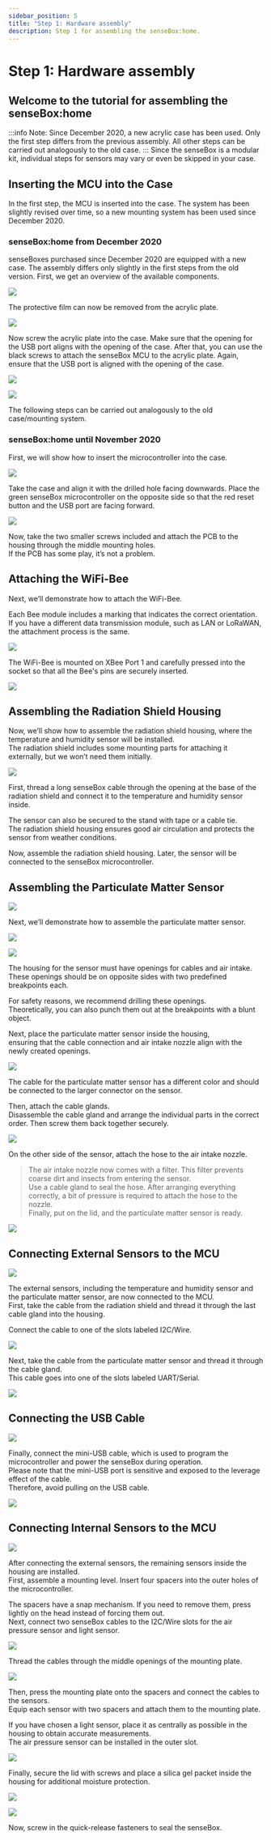 ```yaml
---
sidebar_position: 5
title: "Step 1: Hardware assembly"
description: Step 1 for assembling the senseBox:home.
---
```


# Step 1: Hardware assembly

## Welcome to the tutorial for assembling the senseBox:home

:::info
Note: Since December 2020, a new acrylic case has been used. Only the first step differs from the previous assembly. All other steps can be carried out analogously to the old case.
:::
Since the senseBox is a modular kit, individual steps for sensors may vary or even be skipped in your case.

## Inserting the MCU into the Case

In the first step, the MCU is inserted into the case. The system has been slightly revised over time, so a new mounting system has been used since December 2020.

### senseBox:home from December 2020

senseBoxes purchased since December 2020 are equipped with a new case. The assembly differs only slightly in the first steps from the old version. First, we get an overview of the available components.

![](/img/sensebox-home-bilder/home-schritt-1/sensebox-home-32.jpeg)

The protective film can now be removed from the acrylic plate.

![](/img/sensebox-home-bilder/home-schritt-1/sensebox-home-33.jpeg)

Now screw the acrylic plate into the case. Make sure that the opening for the USB port aligns with the opening of the case.
After that, you can use the black screws to attach the senseBox MCU to the acrylic plate. Again, ensure that the USB port is aligned with the opening of the case.

![](/img/sensebox-home-bilder/home-schritt-1/sensebox-home-34.jpeg)

![](/img/sensebox-home-bilder/home-schritt-1/sensebox-home-35.jpeg)

The following steps can be carried out analogously to the old case/mounting system.

### senseBox:home until November 2020

First, we will show how to insert the microcontroller into the case.

![](/img/sensebox-home-bilder/home-schritt-1/sensebox-home-1.jpg)

Take the case and align it with the drilled hole facing downwards. Place the green senseBox microcontroller on the opposite side so that the red reset button and the USB port are facing forward.

![](/img/sensebox-home-bilder/home-schritt-1/sensebox-home-2.jpg)

Now, take the two smaller screws included and attach the PCB to the housing through the middle mounting holes.  
If the PCB has some play, it’s not a problem.

## Attaching the WiFi-Bee

Next, we’ll demonstrate how to attach the WiFi-Bee.

Each Bee module includes a marking that indicates the correct orientation.  
If you have a different data transmission module, such as LAN or LoRaWAN, the attachment process is the same.

![](/img/sensebox-home-bilder/home-schritt-1/sensebox-home-3.jpg)

The WiFi-Bee is mounted on XBee Port 1 and carefully pressed into the socket so that all the Bee's pins are securely inserted.

![](/img/sensebox-home-bilder/home-schritt-1/sensebox-home-4.jpg)

## Assembling the Radiation Shield Housing

Now, we’ll show how to assemble the radiation shield housing, where the temperature and humidity sensor will be installed.  
The radiation shield includes some mounting parts for attaching it externally, but we won’t need them initially.

![](/img/sensebox-home-bilder/home-schritt-1/sensebox-home-5.jpg)

First, thread a long senseBox cable through the opening at the base of the radiation shield and connect it to the temperature and humidity sensor inside.

The sensor can also be secured to the stand with tape or a cable tie.  
The radiation shield housing ensures good air circulation and protects the sensor from weather conditions.  

Now, assemble the radiation shield housing. Later, the sensor will be connected to the senseBox microcontroller.

## Assembling the Particulate Matter Sensor

![](/img/sensebox-home-bilder/home-schritt-1/sensebox-home-10.jpg)

Next, we’ll demonstrate how to assemble the particulate matter sensor.

![](/img/sensebox-home-bilder/home-schritt-1/sensebox-home-11.jpg)

![](/img/sensebox-home-bilder/home-schritt-1/sensebox-home-13.jpg)

The housing for the sensor must have openings for cables and air intake.  
These openings should be on opposite sides with two predefined breakpoints each.  

For safety reasons, we recommend drilling these openings.  
Theoretically, you can also punch them out at the breakpoints with a blunt object.  

Next, place the particulate matter sensor inside the housing,  
ensuring that the cable connection and air intake nozzle align with the newly created openings.

![](/img/sensebox-home-bilder/home-schritt-1/sensebox-home-14.jpg)

The cable for the particulate matter sensor has a different color and should be connected to the larger connector on the sensor.

Then, attach the cable glands.  
Disassemble the cable gland and arrange the individual parts in the correct order. Then screw them back together securely.

![](/img/sensebox-home-bilder/home-schritt-1/sensebox-home-15.jpg)

On the other side of the sensor, attach the hose to the air intake nozzle.

> The air intake nozzle now comes with a filter. This filter prevents coarse dirt and insects from entering the sensor.  
> Use a cable gland to seal the hose. After arranging everything correctly, a bit of pressure is required to attach the hose to the nozzle.  
> Finally, put on the lid, and the particulate matter sensor is ready.

![](/img/sensebox-home-bilder/home-schritt-1/sensebox-home-16.jpg)

## Connecting External Sensors to the MCU

![](/img/sensebox-home-bilder/home-schritt-1/sensebox-home-17.jpg)

The external sensors, including the temperature and humidity sensor and the particulate matter sensor, are now connected to the MCU.  
First, take the cable from the radiation shield and thread it through the last cable gland into the housing.

Connect the cable to one of the slots labeled I2C/Wire.

![](/img/sensebox-home-bilder/home-schritt-1/sensebox-home-19.jpg)

Next, take the cable from the particulate matter sensor and thread it through the cable gland.  
This cable goes into one of the slots labeled UART/Serial.

![](/img/sensebox-home-bilder/home-schritt-1/sensebox-home-20.jpg)

## Connecting the USB Cable

![](/img/sensebox-home-bilder/home-schritt-1/sensebox-home-23.jpg)

Finally, connect the mini-USB cable, which is used to program the microcontroller and power the senseBox during operation.  
Please note that the mini-USB port is sensitive and exposed to the leverage effect of the cable.  
Therefore, avoid pulling on the USB cable.

![](/img/sensebox-home-bilder/home-schritt-1/sensebox-home-24.jpg)

## Connecting Internal Sensors to the MCU

![](/img/sensebox-home-bilder/home-schritt-1/sensebox-home-25.jpg)

After connecting the external sensors, the remaining sensors inside the housing are installed.  
First, assemble a mounting level. Insert four spacers into the outer holes of the microcontroller.  

The spacers have a snap mechanism. If you need to remove them, press lightly on the head instead of forcing them out.  
Next, connect two senseBox cables to the I2C/Wire slots for the air pressure sensor and light sensor.

![](/img/sensebox-home-bilder/home-schritt-1/sensebox-home-26.jpg)

Thread the cables through the middle openings of the mounting plate.

![](/img/sensebox-home-bilder/home-schritt-1/sensebox-home-27.jpg)

Then, press the mounting plate onto the spacers and connect the cables to the sensors.  
Equip each sensor with two spacers and attach them to the mounting plate.  

If you have chosen a light sensor, place it as centrally as possible in the housing to obtain accurate measurements.  
The air pressure sensor can be installed in the outer slot.

![](/img/sensebox-home-bilder/home-schritt-1/sensebox-home-28.jpg)

Finally, secure the lid with screws and place a silica gel packet inside the housing for additional moisture protection.

![](/img/sensebox-home-bilder/home-schritt-1/sensebox-home-29.jpg)

![](/img/sensebox-home-bilder/home-schritt-1/sensebox-home-30.jpg)

Now, screw in the quick-release fasteners to seal the senseBox.

